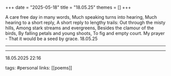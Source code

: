 +++
date = "2025-05-18"
title = "18.05.25"
themes = []
+++

A care free day in many words,
Much speaking turns into hearing,
Much hearing to a short reply,
A short reply to lengthy trails:
Out through the misty hills,
Among stark streams and evergreens,
Besides the clamour of the birds,
By falling petals and young shoots,
To fig and empty court. My prayer -
That it would be a seed by grace.
18.05.25

---



---

18.05.2025 22:16

tags: #personal
links: [[poems]]
